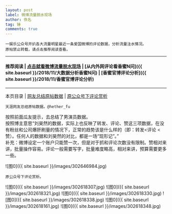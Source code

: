 ```yaml
---
layout: post
label: 微博流量脱水现场
author: 佚名
tag: 锤
comments: true
---
```


    一娱乐公众号开扒各大流量明星最近一条爱国微博的评论数据，分析流量注水情况。
    原帖禁止转载，请点击推荐阅读查看。
    
---

#### 推荐阅读 | [点击就看微博流量脱水现场](https://mp.weixin.qq.com/s?__biz=MzI1OTQ2MTg0Mg==&mid=2247495898&idx=1&sn=adb922a8fda38a021a76f8cc3060404a) | [从内外网评论看香蜜N问]({{ site.baseurl }}/2018/11/大数据分析香蜜N问) | [香蜜官博评论分析]({{ site.baseurl }}/2018/11/香蜜官博评论分析)

---
本页目录 \| [网友总结原帖数据](#dxjja) \| [原公众号下评论赏析](#dxjjb)


<a name="dxjja"></a>
    
    天涯网友总结原帖数据。@hether_fu
    
按照前面瓜友提示，去总结了男演员数据。
<br>按照博主意思“刘昊然的数据，实际上也反映了转发、评论、赞这三项数据，在没有粉丝和公司爆肝刷量的情况下，正常的趋势该是什么样的（即：转发<评论 <赞）。任何人的数据和刘昊然的对比，都是一场“现形记”。”
<br>补充：微博设定一个账户只能赞一次，但是对于抓和评论次数没有限制。赞相对来讲，批量操作容易。评论一般需要写字，批量难度略高，相对来讲，预算需要更多一些。
    
![图0]({{ site.baseurl }}/images/302646984.jpg)


<a name="dxjjb"></a>

    原公众号下评论赏析。
    
![图0]({{ site.baseurl }}/images/302618307.jpg)
![图0]({{ site.baseurl }}/images/302618321.jpg)
![图0]({{ site.baseurl }}/images/302618330.jpg)
![图0]({{ site.baseurl }}/images/302618338.jpg)
![图0]({{ site.baseurl }}/images/302618161.jpg)
![图0]({{ site.baseurl }}/images/302618348.jpg)